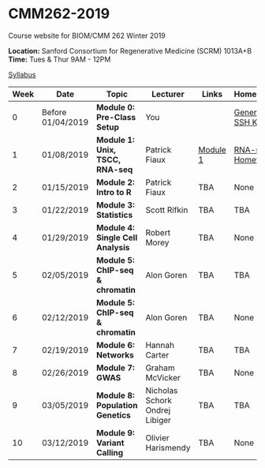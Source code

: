 # CMM262-2019
Course website for BIOM/CMM 262 Winter 2019

**Location:** Sanford Consortium for Regenerative Medicine (SCRM) 1013A+B   
**Time:** Tues & Thur 9AM - 12PM


[Syllabus](https://github.com/biom262/biom262-2019/blob/master/BIOM262_Syllabus-2019.ipynb)


| Week | Date | Topic | Lecturer | Links | Homework |
|----------|----------|-------|------- |------|------|
|0 | Before 01/04/2019 | **Module 0: Pre-Class Setup**| You |  | [Generate SSH Keys](https://github.com/biom262/biom262-2019/tree/master/Module_0) |
| 1 | 01/08/2019 | **Module 1: Unix, TSCC, RNA-seq** | Patrick Fiaux | [Module 1](https://github.com/biom262/biom262-2019/tree/master/Module_1) | [RNA-seq Homework](https://github.com/biom262/biom262-2019/tree/master/Module_1/RNA_seq_Homework) |
| 2 | 01/15/2019 | **Module 2: Intro to R** | Patrick Fiaux | TBA | None |
| 3 | 01/22/2019 | **Module 3: Statistics** | Scott Rifkin | TBA | TBA |
| 4 | 01/29/2019 | **Module 4: Single Cell Analysis** | Robert Morey | TBA | None |
| 5 | 02/05/2019 | **Module 5: ChIP-seq & chromatin** | Alon Goren | TBA | TBA |
| 6 | 02/12/2019 | **Module 5: ChIP-seq & chromatin** | Alon Goren | TBA | None |
| 7 | 02/19/2019 | **Module 6: Networks** | Hannah Carter | TBA | TBA |
| 8 | 02/26/2019 | **Module 7: GWAS** | Graham McVicker | TBA | None |
| 9 | 03/05/2019 | **Module 8: Population Genetics** | Nicholas Schork <br> Ondrej Libiger | TBA | TBA |
| 10 | 03/12/2019 | **Module 9: Variant Calling** | Olivier Harismendy | TBA | None |
